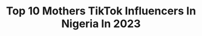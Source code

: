 ---
title: Top 10 Mothers TikTok Influencers In Nigeria In 2023
description: >-
  Find top mothers TikTok influencers in Nigeria in 2023. Most popular hashtags: #fyp #viral #tiktoknigeria #foryoupage.
platform: TikTok
hits: 9
text_top: Identify the top-rated TikTok profiles on inBeat.
text_bottom: Our database holds 9 TikTok influencers like this in Nigeria for you to collaborate.
profiles:
  - username: "pulsenigeria247"
    fullname: >-
      Pulse Nigeria
    bio: >-
      We inform & engage - 24/7 DM for ads or 📩 ads@pulse.ng
    location: "Nigeria"
    followers: 88200
    engagement: 758
    commentsToLikes: 0.036713
    id: ckblcwwsy784r0j23f8lqss5d
    verified: true
    hashtags: "#mothersday, #viral, #foryoupage, #pulsenigeria"
  - username: "emmyjake"
    fullname: >-
      Johnson Emmanuel 
    bio: >-
      🇳🇬 Abuja📍 CEOofAfricanWaist One of the nicest person’s u can find on TikTok
    location: "Nigeria"
    followers: 185200
    engagement: 1819
    commentsToLikes: 0.037370
    id: ckdbsmgrwckki0j23hpcid5fu
    verified: false
    hashtags: "#relatable, #fy, #funny, #viral"
  - username: "osamabinnadine"
    fullname: >-
      A Nubian Goddess👑
    bio: >-
      ✨Awakened✨ Remixer of songs Dancer sometimes Funny always Follow me naaa
    location: "Nigeria"
    followers: 22500
    engagement: 1117
    commentsToLikes: 0.067295
    id: cka0nhpj9zq830i78shgprej1
    verified: false
    hashtags: "#tiktoknigeria, #osamabinnadine, #fyp, #vi"
  - username: "flossynaci"
    fullname: >-
      Flossynaci
    bio: >-
      Follow my Instagram @flossynaci dm for promo
    location: "Nigeria"
    followers: 451600
    engagement: 1150
    commentsToLikes: 0.033403
    id: ck8qpcd862vv10j78u0sz141i
    verified: true
    hashtags: "#viral, #prank, #foryou, #duet"
  - username: "babyc.worldwide"
    fullname: >-
      BabyC
    bio: >-
      CEO of being unbothered ✌🏽 🇳🇬🇳🇬 Love is love 📩 its_berry@yahoo.com 50k
    location: "Nigeria"
    followers: 44300
    engagement: 1463
    commentsToLikes: 0.186559
    id: ckb0wtv2nlyqh0j23yxtvk0e7
    verified: false
    hashtags: "#foryoupage, #babyc, #fyp, #viral"
  - username: "son_of_nyx"
    fullname: >-
      Ambrose
    bio: >-
      Lilith’s son 👑 20 year old forever 💘 CrAzy https://youtu.be/BdvyzcXQasg
    location: "Nigeria"
    followers: 37000
    engagement: 1622
    commentsToLikes: 0.035229
    id: cka60mlclrqk80i789mkgubxb
    verified: false
    hashtags: "#capricorn, #foryoupage, #zodiac, #zodiacsigns"
  - username: "stevenchuks"
    fullname: >-
      StevenChuks
    bio: >-
      Actor, Content creator|| Follow me on Instagram IG/Twitter : @Stevechuks_
    location: "Nigeria"
    followers: 93100
    engagement: 1340
    commentsToLikes: 0.020552
    id: ckdntw7wuma1p0j23izsw93hh
    verified: true
    hashtags: "#stevechuks, #tiktoknigeria, #fyp, #4u"
  - username: "enioluwa"
    fullname: >-
      📍Eni
    bio: >-
      📍Food 📍Grooming Enioluwaadeoluwa@gmail.com
    location: "Nigeria"
    followers: 53500
    engagement: 1239
    commentsToLikes: 0.018290
    id: ck9k6x8yx2ng20j78uein2fmy
    verified: false
    hashtags: "#jokes, #stitch, #fy, #fyp"
  - username: "debel247"
    fullname: >-
      DEBEL_NG
    bio: >-
      
    location: "Nigeria"
    followers: 4805
    engagement: 731
    commentsToLikes: 0.027057
    id: ckamwrd289ui40i78m6f6yoj0
    verified: false
    hashtags: "#krak, #nigerian, #mum, #viralvideo"
---